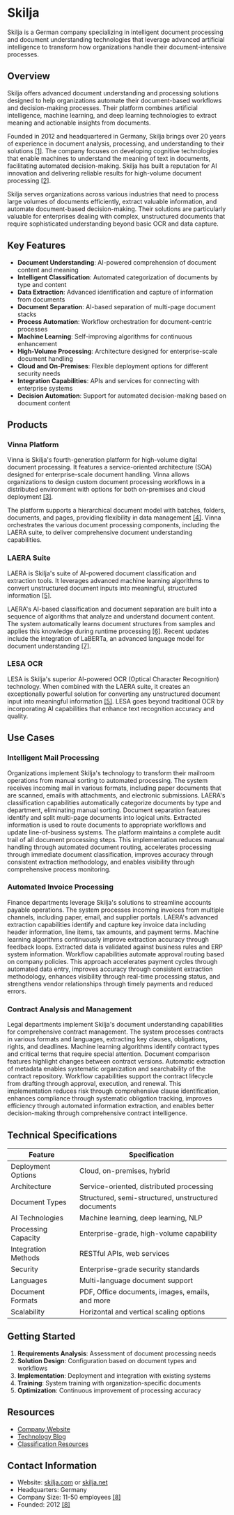# Skilja

Skilja is a German company specializing in intelligent document processing and document understanding technologies that leverage advanced artificial intelligence to transform how organizations handle their document-intensive processes.

## Overview

Skilja offers advanced document understanding and processing solutions designed to help organizations automate their document-based workflows and decision-making processes. Their platform combines artificial intelligence, machine learning, and deep learning technologies to extract meaning and actionable insights from documents.

Founded in 2012 and headquartered in Germany, Skilja brings over 20 years of experience in document analysis, processing, and understanding to their solutions [[1]](https://skilja.com/about-us/). The company focuses on developing cognitive technologies that enable machines to understand the meaning of text in documents, facilitating automated decision-making. Skilja has built a reputation for AI innovation and delivering reliable results for high-volume document processing [[2]](https://www.deep-analysis.net/vendor-vignette-0/skilja/).

Skilja serves organizations across various industries that need to process large volumes of documents efficiently, extract valuable information, and automate document-based decision-making. Their solutions are particularly valuable for enterprises dealing with complex, unstructured documents that require sophisticated understanding beyond basic OCR and data capture.

## Key Features

- **Document Understanding**: AI-powered comprehension of document content and meaning
- **Intelligent Classification**: Automated categorization of documents by type and content
- **Data Extraction**: Advanced identification and capture of information from documents
- **Document Separation**: AI-based separation of multi-page document stacks
- **Process Automation**: Workflow orchestration for document-centric processes
- **Machine Learning**: Self-improving algorithms for continuous enhancement
- **High-Volume Processing**: Architecture designed for enterprise-scale document handling
- **Cloud and On-Premises**: Flexible deployment options for different security needs
- **Integration Capabilities**: APIs and services for connecting with enterprise systems
- **Decision Automation**: Support for automated decision-making based on document content

## Products

### Vinna Platform

Vinna is Skilja's fourth-generation platform for high-volume digital document processing. It features a service-oriented architecture (SOA) designed for enterprise-scale document handling. Vinna allows organizations to design custom document processing workflows in a distributed environment with options for both on-premises and cloud deployment [[3]](https://www.veracode.com/verified/directory/skilja-gmbh/).

The platform supports a hierarchical document model with batches, folders, documents, and pages, providing flexibility in data management [[4]](https://skilja.com/vinna-3-0-released/). Vinna orchestrates the various document processing components, including the LAERA suite, to deliver comprehensive document understanding capabilities.

### LAERA Suite

LAERA is Skilja's suite of AI-powered document classification and extraction tools. It leverages advanced machine learning algorithms to convert unstructured document inputs into meaningful, structured information [[5]](https://skilja.com/). 

LAERA's AI-based classification and document separation are built into a sequence of algorithms that analyze and understand document content. The system automatically learns document structures from samples and applies this knowledge during runtime processing [[6]](https://skilja.com/laera/). Recent updates include the integration of LaBERTa, an advanced language model for document understanding [[7]](https://www.linkedin.com/posts/alexandergoerke_great-release-today-llm-for-document-understanding-activity-7234290424092250114-Vjqa).

### LESA OCR

LESA is Skilja's superior AI-powered OCR (Optical Character Recognition) technology. When combined with the LAERA suite, it creates an exceptionally powerful solution for converting any unstructured document input into meaningful information [[5]](https://skilja.com/). LESA goes beyond traditional OCR by incorporating AI capabilities that enhance text recognition accuracy and quality.

## Use Cases

### Intelligent Mail Processing

Organizations implement Skilja's technology to transform their mailroom operations from manual sorting to automated processing. The system receives incoming mail in various formats, including paper documents that are scanned, emails with attachments, and electronic submissions. LAERA's classification capabilities automatically categorize documents by type and department, eliminating manual sorting. Document separation features identify and split multi-page documents into logical units. Extracted information is used to route documents to appropriate workflows and update line-of-business systems. The platform maintains a complete audit trail of all document processing steps. This implementation reduces manual handling through automated document routing, accelerates processing through immediate document classification, improves accuracy through consistent extraction methodology, and enables visibility through comprehensive process monitoring.

### Automated Invoice Processing

Finance departments leverage Skilja's solutions to streamline accounts payable operations. The system processes incoming invoices from multiple channels, including paper, email, and supplier portals. LAERA's advanced extraction capabilities identify and capture key invoice data including header information, line items, tax amounts, and payment terms. Machine learning algorithms continuously improve extraction accuracy through feedback loops. Extracted data is validated against business rules and ERP system information. Workflow capabilities automate approval routing based on company policies. This approach accelerates payment cycles through automated data entry, improves accuracy through consistent extraction methodology, enhances visibility through real-time processing status, and strengthens vendor relationships through timely payments and reduced errors.

### Contract Analysis and Management

Legal departments implement Skilja's document understanding capabilities for comprehensive contract management. The system processes contracts in various formats and languages, extracting key clauses, obligations, rights, and deadlines. Machine learning algorithms identify contract types and critical terms that require special attention. Document comparison features highlight changes between contract versions. Automatic extraction of metadata enables systematic organization and searchability of the contract repository. Workflow capabilities support the contract lifecycle from drafting through approval, execution, and renewal. This implementation reduces risk through comprehensive clause identification, enhances compliance through systematic obligation tracking, improves efficiency through automated information extraction, and enables better decision-making through comprehensive contract intelligence.

## Technical Specifications

| Feature | Specification |
|---------|---------------|
| Deployment Options | Cloud, on-premises, hybrid |
| Architecture | Service-oriented, distributed processing |
| Document Types | Structured, semi-structured, unstructured documents |
| AI Technologies | Machine learning, deep learning, NLP |
| Processing Capacity | Enterprise-grade, high-volume capability |
| Integration Methods | RESTful APIs, web services |
| Security | Enterprise-grade security standards |
| Languages | Multi-language document support |
| Document Formats | PDF, Office documents, images, emails, and more |
| Scalability | Horizontal and vertical scaling options |

## Getting Started

1. **Requirements Analysis**: Assessment of document processing needs
2. **Solution Design**: Configuration based on document types and workflows
3. **Implementation**: Deployment and integration with existing systems
4. **Training**: System training with organization-specific documents
5. **Optimization**: Continuous improvement of processing accuracy

## Resources

- [Company Website](https://skilja.com/)
- [Technology Blog](https://skilja.com/category/technology/)
- [Classification Resources](https://skilja.com/category/classification/)

## Contact Information

- Website: [skilja.com](https://skilja.com/) or [skilja.net](https://skilja.net/)
- Headquarters: Germany
- Company Size: 11-50 employees [[8]](https://de.linkedin.com/company/skilja)
- Founded: 2012 [[8]](https://de.linkedin.com/company/skilja)
